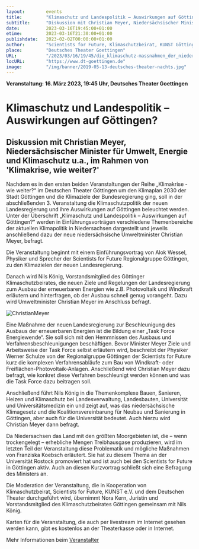 ```yaml
---
layout:        events
title:         "Klimaschutz und Landespolitik – Auswirkungen auf Göttingen?"
subtitle:      "Diskussion mit Christian Meyer, Niedersächsischer Minister für Umwelt, Energie und Klimaschutz u.a., im Rahmen von 'Klimakrise, wie weiter?'"
date:          2023-03-16T19:45:00+01:00
etime:         2023-03-16T21:30:00+01:00
publishdate:   2023-02-02T00:00:00+01:00
author:        "Scientists for Future, Klimaschutzbeirat, KUNST Göttingen"
place:         "Deutsches Theater Goettingen"
URL:           "/2023/03/16/19/45/die_klimaschutz-massnahmen_der_niedersaechsischen_landesregierung"
locURL:        "https://www.dt-goettingen.de"
image:         "/img/banner/2019-05-13-deutsches-theater-nachts.jpg"
---
```


**Veranstaltung: 16. März 2023, 19:45 Uhr, Deutsches Theater Goettingen**

Klimaschutz und Landespolitik – Auswirkungen auf Göttingen?
===========

Diskussion mit Christian Meyer, Niedersächsischer Minister für Umwelt, Energie und Klimaschutz u.a., im Rahmen von 'Klimakrise, wie weiter?'
-----------
 

Nachdem es in den ersten beiden Veranstaltungen der Reihe „Klimakrise -  wie weiter?“ im Deutschen Theater Göttingen um den Klimaplan 2030 der Stadt Göttingen und die Klimaziele der Bundesregierung ging, soll in der abschließenden 3. Veranstaltung die Klimaschutzpolitik der neuen Landesregierung und ihre Auswirkungen auf Göttingen beleuchtet werden. Unter der Überschrift „Klimaschutz und Landespolitik – Auswirkungen auf Göttingen?“ werden in Einführungsvorträgen verschiedene Themenbereiche der aktuellen Klimapolitik in Niedersachsen dargestellt und jeweils anschließend dazu der neue niedersächsische Umweltminister Christian Meyer, befragt. 

Die Veranstaltung beginnt mit einem Einführungsvortrag von Alok Wessel, Physiker und Sprecher der Scientists for Future Regionalgruppe Göttingen, zu den Klimazielen der neuen Landesregierung.

Danach wird Nils König, Vorstandsmitglied des Göttinger Klimaschutzbeirates, die neuen Ziele und Regelungen der Landesregierung zum Ausbau der erneuerbaren Energien wie z.B. Photovoltaik und Windkraft erläutern und hinterfragen, ob der Ausbau schnell genug vorangeht. Dazu wird Umweltminister Christian Meyer im Anschluss befragt. 

![ChristianMeyer](/img/event/2023-03-16-ChristianMeyer.jpg)

Eine Maßnahme der neuen Landesregierung zur Beschleunigung des Ausbaus der erneuerbaren Energien ist die Bildung einer „Task Force Energiewende“. Sie soll sich mit den Hemmnissen des Ausbaus und Verfahrensbeschleunigungen beschäftigen. Bevor Minister Meyer Ziele und Arbeitsweise der Task Force selbst erläutern wird, beschreibt der Physiker Werner Schulze von der Regionalgruppe Göttingen der Scientists for Future kurz die komplexen Verfahrensabläufe zum Bau von Windkraft- oder Freiflächen-Photovoltaik-Anlagen. Anschließend wird Christian Meyer dazu befragt, wie konkret diese Verfahren beschleunigt werden können und was die Task Force dazu beitragen soll.

Anschließend führt Nils König in die Themenkomplexe Bauen, Sanieren, Heizen und Klimaschutz bei Landesverwaltung, Landesbauten, Universität und Universitätsmedizin ein und zeigt auf, was das niedersächsische Klimagesetz und die Koalitionsvereinbarung für Neubau und Sanierung in Göttingen, aber auch für die Universität bedeutet. Auch hierzu wird Christian Meyer dann befragt. 

Da Niedersachsen das Land mit den größten Moorgebieten ist, die – wenn trockengelegt – erhebliche Mengen Treibhausgase produzieren, wird im letzten Teil der Veranstaltung diese Problematik und mögliche Maßnahmen von Franziska Koebsch erläutert. Sie hat zu diesem Thema an der Universität Rostock promoviert hat und ist auch bei den Scientists for Future in Göttingen aktiv. Auch an diesen Kurzvortrag schließt sich eine Befragung des Ministers an.

Die Moderation der Veranstaltung, die in Kooperation von Klimaschutzbeirat, Scientists for Future, KUNST e.V. und dem Deutschen Theater durchgeführt wird, übernimmt Nora Kern, Juristin und Vorstandsmitglied des Klimaschutzbeirates Göttingen gemeinsam mit Nils König. 

Karten für die Veranstaltung, die auch per livestream im Internet gesehen werden kann, gibt es kostenlos an der Theaterkasse oder in Internet.


Mehr Informationen beim
[Veranstalter](https://www.dt-goettingen.de/stueck/klimakrise-wie-weiter)
